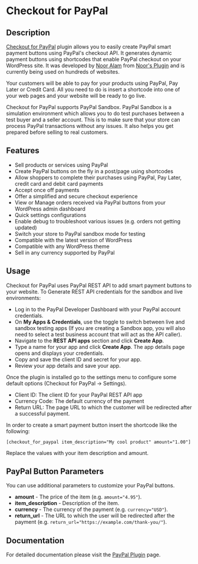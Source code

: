 # Checkout for PayPal

## Description

[Checkout for PayPal](https://noorsplugin.com/checkout-for-paypal-wordpress-plugin/) plugin allows you to easily create PayPal smart payment buttons using PayPal's checkout API. It generates dynamic payment buttons using shortcodes that enable PayPal checkout on your WordPress site. It was developed by [Noor Alam](https://noorsplugin.com/about/) from [Noor's Plugin](https://noorsplugin.com/) and is currently being used on hundreds of websites.

Your customers will be able to pay for your products using PayPal, Pay Later or Credit Card. All you need to do is insert a shortcode into one of your web pages and your website will be ready to go live.

Checkout for PayPal supports PayPal Sandbox. PayPal Sandbox is a simulation environment which allows you to do test purchases between a test buyer and a seller account. This is to make sure that your store can process PayPal transactions without any issues. It also helps you get prepared before selling to real customers.

## Features

* Sell products or services using PayPal
* Create PayPal buttons on the fly in a post/page using shortcodes
* Allow shoppers to complete their purchases using PayPal, Pay Later, credit card and debit card payments 
* Accept once off payments
* Offer a simplified and secure checkout experience
* View or Manage orders received via PayPal buttons from your WordPress admin dashboard
* Quick settings configurations
* Enable debug to troubleshoot various issues (e.g. orders not getting updated)
* Switch your store to PayPal sandbox mode for testing
* Compatible with the latest version of WordPress
* Compatible with any WordPress theme
* Sell in any currency supported by PayPal

## Usage

Checkout for PayPal uses PayPal REST API to add smart payment buttons to your website. To Generate REST API credentials for the sandbox and live environments:

* Log in to the PayPal Developer Dashboard with your PayPal account credentials.
* On **My Apps & Credentials**, use the toggle to switch between live and sandbox testing apps (If you are creating a Sandbox app, you will also need to select a test business account that will act as the API caller).
* Navigate to the **REST API apps** section and click **Create App**.
* Type a name for your app and click **Create App**. The app details page opens and displays your credentials.
* Copy and save the client ID and secret for your app.
* Review your app details and save your app.

Once the plugin is installed go to the settings menu to configure some default options (Checkout for PayPal -> Settings).

* Client ID: The client ID for your PayPal REST API app
* Currency Code: The default currency of the payment
* Return URL: The page URL to which the customer will be redirected after a successful payment.

In order to create a smart payment button insert the shortcode like the following:

```[checkout_for_paypal item_description="My cool product" amount="1.00"]```

Replace the values with your item description and amount.

## PayPal Button Parameters

You can use additional parameters to customize your PayPal buttons.

* **amount** - The price of the item (e.g. ```amount="4.95"```).
* **item_description** - Description of the item.
* **currency** - The currency of the payment (e.g. ```currency="USD"```).
* **return_url** - The URL to which the user will be redirected after the payment (e.g. ```return_url="https://example.com/thank-you/"```).

## Documentation

For detailed documentation please visit the [PayPal Plugin](https://noorsplugin.com/checkout-for-paypal-wordpress-plugin/) page.
